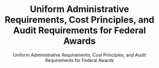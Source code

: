 ---
layout: resources-landing
title: "Uniform Administrative Requirements, Cost Principles, and Audit Requirements for Federal Awards"
subtitle: "Uniform Administrative Requirements, Cost Principles, and Audit Requirements for Federal Awards"
filters: federal-financial-assistance uniform-guidance-2-cfr-200 legislation congress 1999
external_link: https://www.govinfo.gov/content/pkg/PLAW-106publ107/pdf/PLAW-106publ107.pdf
---